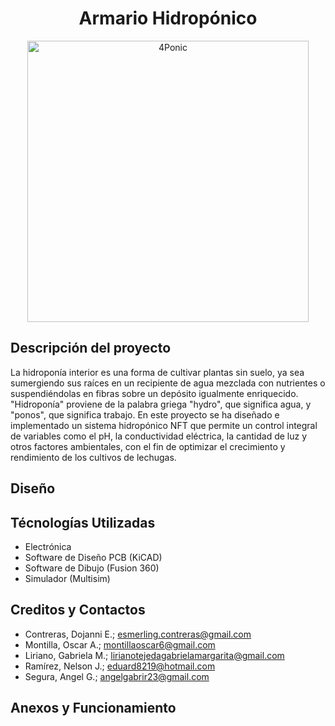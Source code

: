 <div align="center">
  <h1 align="center">Armario Hidropónico</h1>
  <img height="450px" src="https://github.com/Escondol/Armario-Hidro/assets/86692164/91512669-405f-489a-8807-8430636d0057" alt="4Ponic">
</div>

## Descripción del proyecto
La hidroponía interior es una forma de cultivar plantas sin suelo, ya sea sumergiendo sus raíces en un recipiente de agua mezclada con nutrientes o suspendiéndolas en fibras sobre un depósito igualmente enriquecido. "Hidroponía" proviene de la palabra griega "hydro", que significa agua, y "ponos", que significa trabajo. En este proyecto se ha diseñado e implementado un sistema hidropónico NFT que permite un control integral de variables como el pH, la conductividad eléctrica, la cantidad de luz y otros factores ambientales, con el fin de optimizar el crecimiento y rendimiento de los cultivos de lechugas.

## Diseño


## Técnologías Utilizadas
- Electrónica
- Software de Diseño PCB (KiCAD)
- Software de Dibujo (Fusion 360)
- Simulador (Multisim)

## Creditos y Contactos
- Contreras, Dojanni E.; esmerling.contreras@gmail.com
- Montilla, Oscar A.; montillaoscar6@gmail.com
- Liriano, Gabriela M.; lirianotejedagabrielamargarita@gmail.com
- Ramírez, Nelson J.; eduard8219@hotmail.com
- Segura, Angel G.; angelgabrir23@gmail.com

## Anexos y Funcionamiento
<div align="center">

</div>

